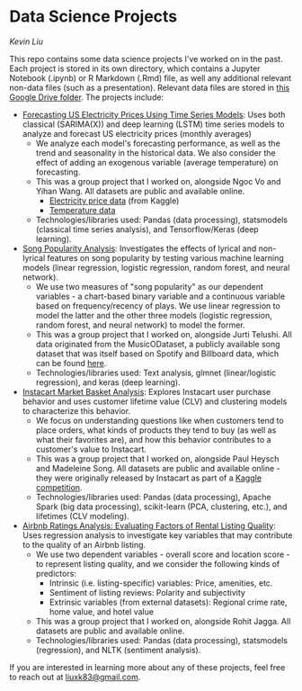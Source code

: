 # Data Science Projects
*Kevin Liu*

This repo contains some data science projects I've worked on in the past. Each project is stored in its own directory, which contains a Jupyter Notebook (.ipynb) or R Markdown (.Rmd) file, as well any additional relevant non-data files (such as a presentation). Relevant data files are stored in [this Google Drive folder](https://drive.google.com/drive/folders/1xRFNW1otsL3ipbrzfWAr8oMpZuVcL779?usp=sharing). The projects include:

* [Forecasting US Electricity Prices Using Time Series Models](/electricity-price-forecasting): Uses both classical (SARIMA(X)) and deep learning (LSTM) time series models to analyze and forecast US electricity prices (monthly averages)
  * We analyze each model's forecasting performance, as well as the trend and seasonality in the historical data. We also consider the effect of adding an exogenous variable (average temperature) on forecasting.
  * This was a group project that I worked on, alongside Ngoc Vo and Yihan Wang. All datasets are public and available online.
    * [Electricity price data](https://www.kaggle.com/datasets/alistairking/electricity-prices) (from Kaggle)
    * [Temperature data](https://www.ncei.noaa.gov/access/monitoring/climate-at-a-glance/national/time-series/110/tavg/1/0/2001-2024?base_prd=true&begbaseyear=1901&endbaseyear=2000)
  * Technologies/libraries used: Pandas (data processing), statsmodels (classical time series analysis), and Tensorflow/Keras (deep learning).
* [Song Popularity Analysis](/song-popularity-analysis): Investigates the effects of lyrical and non-lyrical features on song popularity by testing various machine learning models (linear regression, logistic regression, random forest, and neural network).
  * We use two measures of "song popularity" as our dependent variables - a chart-based binary variable and a continuous variable based on frequency/recency of plays. We use linear regression to model the latter and the other three models (logistic regression, random forest, and neural network) to model the former.
  * This was a group project that I worked on, alongside Jurti Telushi. All data originated from the MusicODataset, a publicly available song dataset that was itself based on Spotify and Billboard data, which can be found [here](https://marianaossilva.github.io/DSW2019/).
  * Technologies/libraries used: Text analysis, glmnet (linear/logistic regression), and keras (deep learning).
* [Instacart Market Basket Analysis](/instacart-market-basket-analysis): Explores Instacart user purchase behavior and uses customer lifetime value (CLV) and clustering models to characterize this behavior.
  * We focus on understanding questions like when customers tend to place orders, what kinds of products they tend to buy (as well as what their favorites are), and how this behavior contributes to a customer's value to Instacart.
  * This was a group project that I worked on, alongside Paul Heysch and Madeleine Song. All datasets are public and available online - they were originally released by Instacart as part of a [Kaggle competition](https://www.kaggle.com/competitions/instacart-market-basket-analysis/data).
  * Technologies/libraries used: Pandas (data processing), Apache Spark (big data processing), scikit-learn (PCA, clustering, etc.), and lifetimes (CLV modeling).
* [Airbnb Ratings Analysis: Evaluating Factors of Rental Listing Quality](/airbnb-ratings-analysis): Uses regression analysis to investigate key variables that may contribute to the quality of an Airbnb listing.
  * We use two dependent variables - overall score and location score - to represent listing quality, and we consider the following kinds of predictors:
    * Intrinsic (i.e. listing-specific) variables: Price, amenities, etc.
    * Sentiment of listing reviews: Polarity and subjectivity
    * Extrinsic variables (from external datasets): Regional crime rate, home value, and hotel value
  * This was a group project that I worked on, alongside Rohit Jagga. All datasets are public and available online.
  * Technologies/libraries used: Pandas (data processing), statsmodels (regression), and NLTK (sentiment analysis).

If you are interested in learning more about any of these projects, feel free to reach out at liuxk83@gmail.com.
